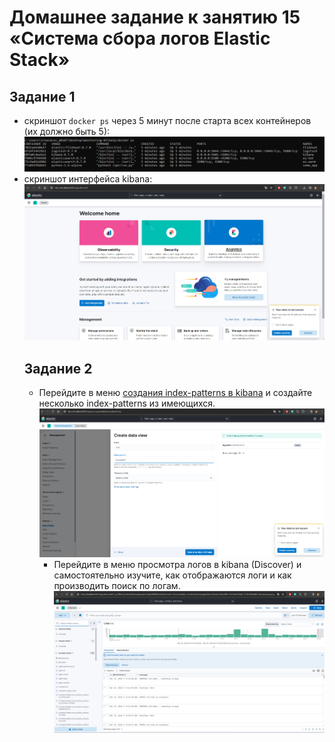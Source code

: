 # Домашнее задание к занятию 15 «Система сбора логов Elastic Stack»
## Задание 1

- скриншот `docker ps` через 5 минут после старта всех контейнеров (их должно быть 5):
![screenshot](/screenshots/1.png)
- скриншот интерфейса kibana:
  ![screenshot](/screenshots/2.png)
  ## Задание 2
  - Перейдите в меню [создания index-patterns в kibana](http://localhost:5601/app/management/kibana/indexPatterns/create) и создайте несколько index-patterns из имеющихся.
    ![screenshot](/screenshots/3.png)
    - Перейдите в меню просмотра логов в kibana (Discover) и самостоятельно изучите, как отображаются логи и как производить поиск по логам.
    ![screenshot](/screenshots/4.png)